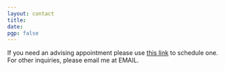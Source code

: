 ```yaml
---
layout: contact
title: 
date: 
pgp: false 
---
```


If you need an advising appointment please use <a href=" https://calendly.com/alexis-palmer-boulder" class="highlighted" target="_blank">this link</a> to schedule one.  For other inquiries, please email me at EMAIL.
